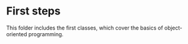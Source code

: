# First steps

This folder includes the first classes, which cover the basics of object-oriented programming.